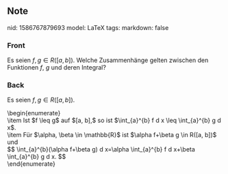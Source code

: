 ## Note
nid: 1586767879693
model: LaTeX
tags: 
markdown: false

### Front
Es seien $f, g \in R([a, b])$. Welche Zusammenhänge gelten zwischen den Funktionen $f$, $g$ und deren Integral?

### Back
Es seien $f, g \in R([a, b])$.
<div>
  \begin{enumerate}
</div>
<div>
  \item Ist $f \leq g$ auf $[a, b],$ so ist $\int_{a}^{b} f d x
  \leq \int_{a}^{b} g d x$.
</div>
<div>
  \item <span>Für $\alpha, \beta \in \mathbb{R}$ ist $\alpha
  f+\beta g \in R([a, b])$ und</span>
</div>$$ \int_{a}^{b}(\alpha f+\beta g) d x=\alpha \int_{a}^{b} f d
x+\beta \int_{a}^{b} g d x. $$
<div>
  \end{enumerate}
</div>

